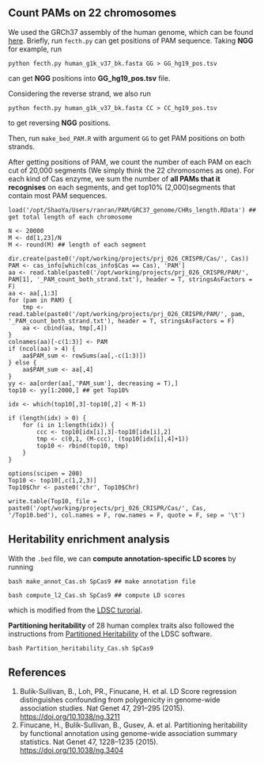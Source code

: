 

## Count PAMs on 22 chromosomes

We used the GRCh37 assembly of the human genome, which can be found [here](https://gatk.broadinstitute.org/hc/en-us/articles/360035890711-GRCh37-hg19-b37-humanG1Kv37-Human-Reference-Discrepancies#humanG1Kv37). 
Briefly, run `fecth.py` can get positions of PAM sequence. 
Taking **NGG** for example, run
``` 
python fecth.py human_g1k_v37_bk.fasta GG > GG_hg19_pos.tsv
```
can get **NGG** positions into **GG_hg19_pos.tsv** file.

Considering the reverse strand, we also run 
```
python fecth.py human_g1k_v37_bk.fasta CC > CC_hg19_pos.tsv
``` 
to get reversing **NGG** positions.

Then, run `make_bed_PAM.R` with argument `GG` to get PAM positions on both strands.



After getting positions of PAM, we count the number of each PAM on each cut of 20,000 segments (We simply think the 22 chromosomes as one). For each kind of Cas enzyme, we sum the number of **all PAMs that it recognises** on each segments, and get top10% (2,000)segments that contain most PAM sequences.
```
load('/opt/ShaoYa/Users/ranran/PAM/GRC37_genome/CHRs_length.RData') ## get total length of each chromosome

N <- 20000
M <- dd[1,23]/N
M <- round(M) ## length of each segment

dir.create(paste0('/opt/working/projects/prj_026_CRISPR/Cas/', Cas))
PAM <- cas_info[which(cas_info$Cas == Cas), 'PAM']
aa <- read.table(paste0('/opt/working/projects/prj_026_CRISPR/PAM/', PAM[1], '_PAM_count_both_strand.txt'), header = T, stringsAsFactors = F)
aa <- aa[,1:3]
for (pam in PAM) {
	tmp <- read.table(paste0('/opt/working/projects/prj_026_CRISPR/PAM/', pam, '_PAM_count_both_strand.txt'), header = T, stringsAsFactors = F)
	aa <- cbind(aa, tmp[,4])
}
colnames(aa)[-c(1:3)] <- PAM
if (ncol(aa) > 4) {
	aa$PAM_sum <- rowSums(aa[,-c(1:3)])
} else {
	aa$PAM_sum <- aa[,4]
}
yy <- aa[order(aa[,'PAM_sum'], decreasing = T),]
top10 <- yy[1:2000,] ## get Top10%

idx <- which(top10[,3]-top10[,2] < M-1)

if (length(idx) > 0) {
	for (i in 1:length(idx)) {
		ccc <- top10[idx[i],3]-top10[idx[i],2]
		tmp <- c(0,1, (M-ccc), (top10[idx[i],4]+1))
		top10 <- rbind(top10, tmp)
	}
}

options(scipen = 200)
Top10 <- top10[,c(1,2,3)]
Top10$Chr <- paste0('chr', Top10$Chr)

write.table(Top10, file = paste0('/opt/working/projects/prj_026_CRISPR/Cas/', Cas, '/Top10.bed'), col.names = F, row.names = F, quote = F, sep = '\t')
```

## Heritability enrichment analysis

With the `.bed` file, we can **compute annotation-specific LD scores** by running
```
bash make_annot_Cas.sh SpCas9 ## make annotation file

bash compute_l2_Cas.sh SpCas9 ## compute LD scores
```
which is modified from the [LDSC turorial](https://github.com/bulik/ldsc/wiki/LD-Score-Estimation-Tutorial#partitioned-ld-scores).


**Partitioning heritability** of 28 human complex traits also followed the instructions from [Partitioned Heritability](https://github.com/bulik/ldsc/wiki/Partitioned-Heritability) of the LDSC software.
```
bash Partition_heritability_Cas.sh SpCas9
```



## References
1. Bulik-Sullivan, B., Loh, PR., Finucane, H. et al. LD Score regression distinguishes confounding from polygenicity in genome-wide association studies. Nat Genet 47, 291–295 (2015). https://doi.org/10.1038/ng.3211
2. Finucane, H., Bulik-Sullivan, B., Gusev, A. et al. Partitioning heritability by functional annotation using genome-wide association summary statistics. Nat Genet 47, 1228–1235 (2015). https://doi.org/10.1038/ng.3404







